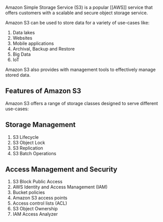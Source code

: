 Amazon Simple Storage Service (S3) is a popular [[AWS]] service that offers customers with a scalable and secure object storage service.

Amazon S3 can be used to store data for a variety of use-cases like:

1. Data lakes
2. Websites
3. Mobile applications
4. Archival, Backup and Restore
5. Big Data
6. IoT

Amazon S3 also provides with management tools to effectively manage stored data.

## Features of Amazon S3

Amazon S3 offers a range of storage classes designed to serve different use-cases:

## Storage Management

1. S3 Lifecycle
2. S3 Object Lock
3. S3 Replication
4. S3 Batch Operations

## Access Management and Security

1. S3 Block Public Access
2. AWS Identity and Access Management (IAM)
3. Bucket policies
4. Amazon S3 access points
5. Access control lists (ACL)
6. S3 Object Ownership
7. IAM Access Analyzer



